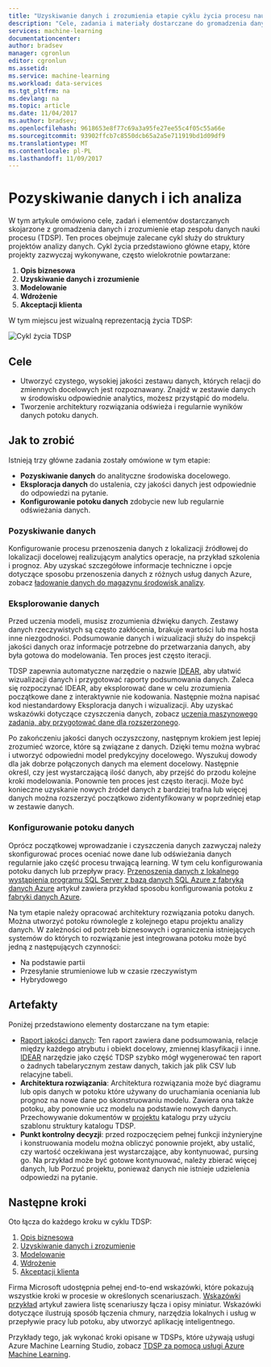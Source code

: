 ```yaml
---
title: "Uzyskiwanie danych i zrozumienia etapie cyklu życia procesu nauki danych zespołu - Azure | Dokumentacja firmy Microsoft"
description: "Cele, zadania i materiały dostarczane do gromadzenia danych i opis etap nauki danych projektów"
services: machine-learning
documentationcenter: 
author: bradsev
manager: cgronlun
editor: cgronlun
ms.assetid: 
ms.service: machine-learning
ms.workload: data-services
ms.tgt_pltfrm: na
ms.devlang: na
ms.topic: article
ms.date: 11/04/2017
ms.author: bradsev;
ms.openlocfilehash: 9618653e8f77c69a3a95fe27ee55c4f05c55a66e
ms.sourcegitcommit: 93902ffcb7c8550dcb65a2a5e711919bd1d09df9
ms.translationtype: MT
ms.contentlocale: pl-PL
ms.lasthandoff: 11/09/2017
---
```

# <a name="data-acquisition-and-understanding"></a>Pozyskiwanie danych i ich analiza

W tym artykule omówiono cele, zadań i elementów dostarczanych skojarzone z gromadzenia danych i zrozumienie etap zespołu danych nauki procesu (TDSP). Ten proces obejmuje zalecane cykl służy do struktury projektów analizy danych. Cykl życia przedstawiono główne etapy, które projekty zazwyczaj wykonywane, często wielokrotnie powtarzane:

   1. **Opis biznesowa**
   2. **Uzyskiwanie danych i zrozumienie**
   3. **Modelowanie**
   4. **Wdrożenie**
   5. **Akceptacji klienta**

W tym miejscu jest wizualną reprezentacją życia TDSP: 

![Cykl życia TDSP](./media/lifecycle/tdsp-lifecycle2.png) 


## <a name="goals"></a>Cele
* Utworzyć czystego, wysokiej jakości zestawu danych, których relacji do zmiennych docelowych jest rozpoznawany. Znajdź w zestawie danych w środowisku odpowiednie analytics, możesz przystąpić do modelu.
* Tworzenie architektury rozwiązania odświeża i regularnie wyników danych potoku danych.

## <a name="how-to-do-it"></a>Jak to zrobić
Istnieją trzy główne zadania zostały omówione w tym etapie:

   * **Pozyskiwanie danych** do analityczne środowiska docelowego.
   * **Eksploracja danych** do ustalenia, czy jakości danych jest odpowiednie do odpowiedzi na pytanie. 
   * **Konfigurowanie potoku danych** zdobycie new lub regularnie odświeżania danych.

### <a name="ingest-the-data"></a>Pozyskiwanie danych
Konfigurowanie procesu przenoszenia danych z lokalizacji źródłowej do lokalizacji docelowej realizującym analytics operacje, na przykład szkolenia i prognoz. Aby uzyskać szczegółowe informacje techniczne i opcje dotyczące sposobu przenoszenia danych z różnych usług danych Azure, zobacz [ładowanie danych do magazynu środowisk analizy](ingest-data.md). 

### <a name="explore-the-data"></a>Eksplorowanie danych
Przed uczenia modeli, musisz zrozumienia dźwięku danych. Zestawy danych rzeczywistych są często zakłócenia, brakuje wartości lub ma hosta inne niezgodności. Podsumowanie danych i wizualizacji służy do inspekcji jakości danych oraz informacje potrzebne do przetwarzania danych, aby była gotowa do modelowania. Ten proces jest często iteracji.

TDSP zapewnia automatyczne narzędzie o nazwie [IDEAR](https://github.com/Azure/Azure-TDSP-Utilities/blob/master/DataScienceUtilities/DataReport-Utils), aby ułatwić wizualizacji danych i przygotować raporty podsumowania danych. Zaleca się rozpoczynać IDEAR, aby eksplorować dane w celu zrozumienia początkowe dane z interaktywnie nie kodowania. Następnie można napisać kod niestandardowy Eksploracja danych i wizualizacji. Aby uzyskać wskazówki dotyczące czyszczenia danych, zobacz [uczenia maszynowego zadania, aby przygotować dane dla rozszerzonego](prepare-data.md).  

Po zakończeniu jakości danych oczyszczony, następnym krokiem jest lepiej zrozumieć wzorce, które są związane z danych. Dzięki temu można wybrać i utworzyć odpowiedni model predykcyjny docelowego. Wyszukuj dowody dla jak dobrze połączonych danych ma element docelowy. Następnie określ, czy jest wystarczającą ilość danych, aby przejść do przodu kolejne kroki modelowania. Ponownie ten proces jest często iteracji. Może być konieczne uzyskanie nowych źródeł danych z bardziej trafna lub więcej danych można rozszerzyć początkowo zidentyfikowany w poprzedniej etap w zestawie danych. 

### <a name="set-up-a-data-pipeline"></a>Konfigurowanie potoku danych
Oprócz początkowej wprowadzanie i czyszczenia danych zazwyczaj należy skonfigurować proces oceniać nowe dane lub odświeżania danych regularnie jako część procesu trwającą learning. W tym celu konfigurowania potoku danych lub przepływ pracy. [Przenoszenia danych z lokalnego wystąpienia programu SQL Server z bazą danych SQL Azure z fabryką danych Azure](move-sql-azure-adf.md) artykuł zawiera przykład sposobu konfigurowania potoku z [fabryki danych Azure](https://azure.microsoft.com/services/data-factory/). 

Na tym etapie należy opracować architektury rozwiązania potoku danych. Można utworzyć potoku równolegle z kolejnego etapu projektu analizy danych. W zależności od potrzeb biznesowych i ograniczenia istniejących systemów do których to rozwiązanie jest integrowana potoku może być jedną z następujących czynności: 

   * Na podstawie partii
   * Przesyłanie strumieniowe lub w czasie rzeczywistym 
   * Hybrydowego 

## <a name="artifacts"></a>Artefakty
Poniżej przedstawiono elementy dostarczane na tym etapie:

   * [Raport jakości danych](https://github.com/Azure/Azure-TDSP-ProjectTemplate/blob/master/Docs/DataReport/DataSummaryReport.md): Ten raport zawiera dane podsumowania, relacje między każdego atrybutu i obiekt docelowy, zmiennej klasyfikacji i inne. [IDEAR](https://github.com/Azure/Azure-TDSP-Utilities/blob/master/DataScienceUtilities/DataReport-Utils) narzędzie jako część TDSP szybko mógł wygenerować ten raport o żadnych tabelarycznym zestaw danych, takich jak plik CSV lub relacyjne tabeli. 
   * **Architektura rozwiązania**: Architektura rozwiązania może być diagramu lub opis danych w potoku które używany do uruchamiania oceniania lub prognoz na nowe dane po skonstruowaniu modelu. Zawiera ona także potoku, aby ponownie ucz modelu na podstawie nowych danych. Przechowywanie dokumentów w [projektu](https://github.com/Azure/Azure-TDSP-ProjectTemplate/tree/master/Docs/Project) katalogu przy użyciu szablonu struktury katalogu TDSP.
   * **Punkt kontrolny decyzji**: przed rozpoczęciem pełnej funkcji inżynieryjne i konstruowania modelu można obliczyć ponownie projekt, aby ustalić, czy wartość oczekiwana jest wystarczające, aby kontynuować, pursing go. Na przykład może być gotowe kontynuować, należy zbierać więcej danych, lub Porzuć projektu, ponieważ danych nie istnieje udzielenia odpowiedzi na pytanie.

## <a name="next-steps"></a>Następne kroki

Oto łącza do każdego kroku w cyklu TDSP:

   1. [Opis biznesowa](lifecycle-business-understanding.md)
   2. [Uzyskiwanie danych i zrozumienie](lifecycle-data.md)
   3. [Modelowanie](lifecycle-modeling.md)
   4. [Wdrożenie](lifecycle-deployment.md)
   5. [Akceptacji klienta](lifecycle-acceptance.md)

Firma Microsoft udostępnia pełnej end-to-end wskazówki, które pokazują wszystkie kroki w procesie w określonych scenariuszach. [Wskazówki przykład](walkthroughs.md) artykuł zawiera listę scenariuszy łącza i opisy miniatur. Wskazówki dotyczące ilustrują sposób łączenia chmury, narzędzia lokalnych i usług w przepływie pracy lub potoku, aby utworzyć aplikację inteligentnego. 

Przykłady tego, jak wykonać kroki opisane w TDSPs, które używają usługi Azure Machine Learning Studio, zobacz [TDSP za pomocą usługi Azure Machine Learning](http://aka.ms/datascienceprocess).
